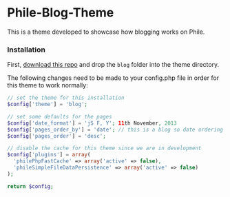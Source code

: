 Phile-Blog-Theme
================

This is a theme developed to showcase how blogging works on Phile.

### Installation

First, [download this repo](https://github.com/james2doyle/Phile-Blog-Theme/archive/master.zip) and drop the `blog` folder into the theme directory.

The following changes need to be made to your config.php file in order for this theme to work normally:

```php
// set the theme for this installation
$config['theme'] = 'blog';

// set some defaults for the pages
$config['date_format'] = 'jS F, Y'; 11th November, 2013
$config['pages_order_by'] = 'date'; // this is a blog so date ordering
$config['pages_order'] = 'desc';

// disable the cache for this theme since we are in development
$config['plugins'] = array(
  'philePhpFastCache' => array('active' => false),
  'phileSimpleFileDataPersistence' => array('active' => false)
);

return $config;
```
